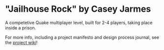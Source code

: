 # "Jailhouse Rock" by Casey Jarmes
A competetive Quake multiplayer level, built for 2-4 players, taking place inside a prison.

For more info, including a project manifesto and design process journal, see the [project wiki](linktowiki)!
